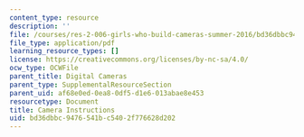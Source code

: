 ```yaml
---
content_type: resource
description: ''
file: /courses/res-2-006-girls-who-build-cameras-summer-2016/bd36dbbc9476541bc5402f776628d202_MITRES_2_006SUM16_Camera.pdf
file_type: application/pdf
learning_resource_types: []
license: https://creativecommons.org/licenses/by-nc-sa/4.0/
ocw_type: OCWFile
parent_title: Digital Cameras
parent_type: SupplementalResourceSection
parent_uid: af68e0ed-0ea8-0df5-d1e6-013abae8e453
resourcetype: Document
title: Camera Instructions
uid: bd36dbbc-9476-541b-c540-2f776628d202
---
```

